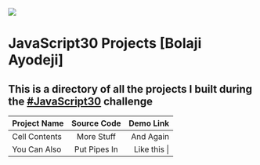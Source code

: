 ﻿![](https://javascript30.com/images/JS3-social-share.png)

# JavaScript30 Projects [Bolaji Ayodeji]

## This is a directory of all the projects I built during the [#JavaScript30](https://javascript30.com) challenge

<div align="center">

| Project Name  | Source Code  |    Demo Link |
| :------------ | :----------: | -----------: |
| Cell Contents |  More Stuff  |    And Again |
| You Can Also  | Put Pipes In | Like this \| |

</div>
